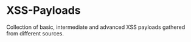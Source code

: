# XSS-Payloads
Collection of basic, intermediate and advanced XSS payloads gathered from different sources.
